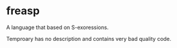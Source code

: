 # freasp

A language that based on S-exoressions.

Temproary has no description and contains very bad quality code.
